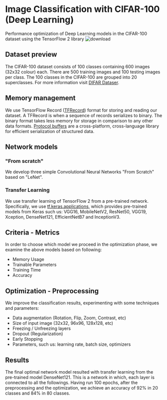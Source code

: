 # Image Classification with CIFAR-100 (Deep Learning)
Performance optimization of Deep Learning models in the CIFAR-100 dataset using the TensorFlow 2 library
![download](https://user-images.githubusercontent.com/50949470/111167989-4eecac00-85aa-11eb-97c8-59d0adf23905.png)
## Dataset preview
The CIFAR-100 dataset consists of 100 classes containing 600 images (32x32 colour) each. There are 500 training images and 100 testing images per class.
The 100 classes in the CIFAR-100 are grouped into 20 superclasses. For more information visit [DIFAR Dataser](https://www.cs.toronto.edu/~kriz/cifar.html).
## Memory management
We use TensorFlow Record ([TFRecord](https://www.tensorflow.org/tutorials/load_data/tfrecord#tftrainexample)) format for storing and reading our dataset. 
A TFRecord is when a sequence of records serializes to binary. The binary format takes less memory for storage in comparison to any other data formats. 
[Protocol buffers](https://developers.google.com/protocol-buffers/) are a cross-platform, cross-language library for efficient serialization of structured data.
## Network models
### "From scratch"
We develop three simple Convolutional Neural Networks "From Scratch" based on "LeNet".
### Transfer Learning
We use transfer learning of TensorFlow 2 from a pre-trained network. Specifically, we use [tf.keras.applications](https://www.tensorflow.org/api_docs/python/tf/keras/applications), which provides pre-trained models from Keras such us: VGG16, MobileNetV2, ResNet50, VGG19, Xception, DenseNet121, EfficientNetB7 and InceptionV3.
## Criteria - Μetrics
In order to choose which model we proceed in the optimization phase, we examine the above models based on following:
* Memory Usage
* Trainable Parameters
* Training Time
* Accuracy
## Optimization - Preprocessing
We improve the classification results, experimenting with some techniques and parameters:
* Data augmentation (Rotation, Flip, Zoom, Contrast, etc)
* Size of input image (32x32, 96x96, 128x128, etc)
* Freezing / Unfreezing layers
* Dropout (Regularization)
* Early Stopping
* Parameters, such us: learning rate, batch size, optimizers
## Results
The final optimal network model resulted with transfer learning from the pre-trained model DenseNet121. This is a network in which, each layer is connected to all the followings. Having run 100 epochs, after the preprocessing and the optimization, we achieve an accuracy of 92% in 20 classes and 84% in 80 classes.
